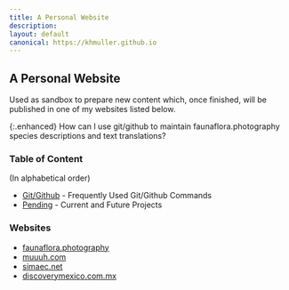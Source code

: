 ```yaml
---
title: A Personal Website
description: 
layout: default
canonical: https://khmuller.github.io
---
```


## A Personal Website

Used as sandbox to prepare new content which, once finished, will be published in one of my websites listed below.

{:.enhanced}
How can I use git/github to maintain faunaflora.photography species descriptions and text translations?

### Table of Content
(In alphabetical order)

- [Git/Github](/github/ "Frequently Used Git/Github Commands") - Frequently Used Git/Github Commands
- [Pending](/pending/ "Current and Future Projects") - Current and Future Projects

### Websites

- [faunaflora.photography](https://faunaflora.photography "Fauna Flora Photography")
- [muuuh.com](https://muuuh.com "Muuuh Wildlife Photography")
- [simaec.net](https://www.simaec.net "Web Publishing")
- [discoverymexico.com.mx](https://www.discoverymexico.com.mx "Discovery Mexico")
